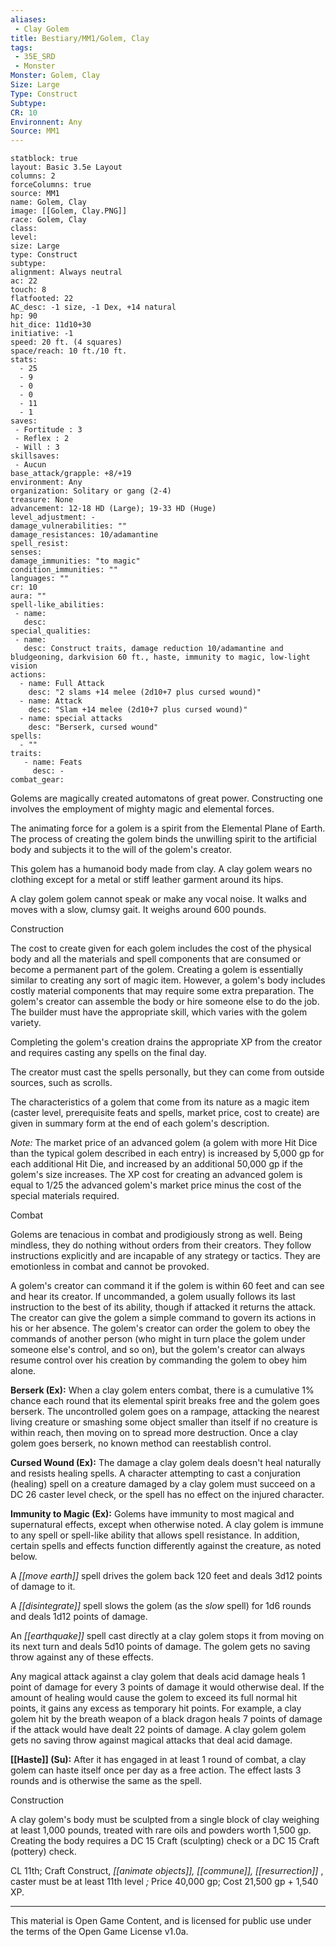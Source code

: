 ```yaml
---
aliases:
 - Clay Golem
title: Bestiary/MM1/Golem, Clay
tags: 
 - 35E_SRD
 - Monster
Monster: Golem, Clay
Size: Large
Type: Construct
Subtype: 
CR: 10
Environnent: Any
Source: MM1
---
```


```statblock
statblock: true
layout: Basic 3.5e Layout
columns: 2
forceColumns: true
source: MM1 
name: Golem, Clay
image: [[Golem, Clay.PNG]]
race: Golem, Clay
class: 
level: 
size: Large
type: Construct
subtype: 
alignment: Always neutral
ac: 22
touch: 8
flatfooted: 22
AC_desc: -1 size, -1 Dex, +14 natural
hp: 90
hit_dice: 11d10+30
initiative: -1
speed: 20 ft. (4 squares)
space/reach: 10 ft./10 ft.
stats:
  - 25
  - 9
  - 0
  - 0
  - 11
  - 1
saves:
 - Fortitude : 3
 - Reflex : 2
 - Will : 3
skillsaves:
 - Aucun
base_attack/grapple: +8/+19
environment: Any
organization: Solitary or gang (2-4)
treasure: None
advancement: 12-18 HD (Large); 19-33 HD (Huge)
level_adjustment: -
damage_vulnerabilities: ""
damage_resistances: 10/adamantine
spell_resist: 
senses: 
damage_immunities: "to magic"
condition_immunities: ""
languages: ""
cr: 10
aura: ""
spell-like_abilities:
 - name: 
   desc: 
special_qualities:
 - name:
   desc: Construct traits, damage reduction 10/adamantine and bludgeoning, darkvision 60 ft., haste, immunity to magic, low-light vision
actions:
  - name: Full Attack
    desc: "2 slams +14 melee (2d10+7 plus cursed wound)"
  - name: Attack
    desc: "Slam +14 melee (2d10+7 plus cursed wound)"
  - name: special attacks
    desc: "Berserk, cursed wound"
spells:
  - ""
traits:
   - name: Feats
     desc: -
combat_gear:  
```


Golems are magically created automatons of great power. Constructing one involves the employment of mighty magic and elemental forces.

The animating force for a golem is a spirit from the Elemental Plane of Earth. The process of creating the golem binds the unwilling spirit to the artificial body and subjects it to the will of the golem's creator.

This golem has a humanoid body made from clay. A clay golem wears no clothing except for a metal or stiff leather garment around its hips.

A clay golem golem cannot speak or make any vocal noise. It walks and moves with a slow, clumsy gait. It weighs around 600 pounds.

Construction

The cost to create given for each golem includes the cost of the physical body and all the materials and spell components that are consumed or become a permanent part of the golem. Creating a golem is essentially similar to creating any sort of magic item. However, a golem's body includes costly material components that may require some extra preparation. The golem's creator can assemble the body or hire someone else to do the job. The builder must have the appropriate skill, which varies with the golem variety.

Completing the golem's creation drains the appropriate XP from the creator and requires casting any spells on the final day.

The creator must cast the spells personally, but they can come from outside sources, such as scrolls.

The characteristics of a golem that come from its nature as a magic item (caster level, prerequisite feats and spells, market price, cost to create) are given in summary form at the end of each golem's description.


*Note:* The market price of an advanced golem (a golem with more Hit Dice than the typical golem described in each entry) is increased by 5,000 gp for each additional Hit Die, and increased by an additional 50,000 gp if the golem's size increases. The XP cost for creating an advanced golem is equal to 1/25 the advanced golem's market price minus the cost of the special materials required.

Combat

Golems are tenacious in combat and prodigiously strong as well. Being mindless, they do nothing without orders from their creators. They follow instructions explicitly and are incapable of any strategy or tactics. They are emotionless in combat and cannot be provoked.

A golem's creator can command it if the golem is within 60 feet and can see and hear its creator. If uncommanded, a golem usually follows its last instruction to the best of its ability, though if attacked it returns the attack. The creator can give the golem a simple command to govern its actions in his or her absence. The golem's creator can order the golem to obey the commands of another person (who might in turn place the golem under someone else's control, and so on), but the golem's creator can always resume control over his creation by commanding the golem to obey him alone.


**Berserk (Ex):** When a clay golem enters combat, there is a cumulative 1% chance each round that its elemental spirit breaks free and the golem goes berserk. The uncontrolled golem goes on a rampage, attacking the nearest living creature or smashing some object smaller than itself if no creature is within reach, then moving on to spread more destruction. Once a clay golem goes berserk, no known method can reestablish control.


**Cursed Wound (Ex):** The damage a clay golem deals doesn't heal naturally and resists healing spells. A character attempting to cast a conjuration (healing) spell on a creature damaged by a clay golem must succeed on a DC 26 caster level check, or the spell has no effect on the injured character.


**Immunity to Magic (Ex):** Golems have immunity to most magical and supernatural effects, except when otherwise noted. A clay golem is immune to any spell or spell-like ability that allows spell resistance. In addition, certain spells and effects function differently against the creature, as noted below.

A *[[move earth]]* spell drives the golem back 120 feet and deals 3d12 points of damage to it.

A *[[disintegrate]]* spell slows the golem (as the *slow* spell) for 1d6 rounds and deals 1d12 points of damage.

An *[[earthquake]]* spell cast directly at a clay golem stops it from moving on its next turn and deals 5d10 points of damage. The golem gets no saving throw against any of these effects.

Any magical attack against a clay golem that deals acid damage heals 1 point of damage for every 3 points of damage it would otherwise deal. If the amount of healing would cause the golem to exceed its full normal hit points, it gains any excess as temporary hit points. For example, a clay golem hit by the breath weapon of a black dragon heals 7 points of damage if the attack would have dealt 22 points of damage. A clay golem golem gets no saving throw against magical attacks that deal acid damage.


**[[Haste]] (Su):** After it has engaged in at least 1 round of combat, a clay golem can haste itself once per day as a free action. The effect lasts 3 rounds and is otherwise the same as the spell.

Construction

A clay golem's body must be sculpted from a single block of clay weighing at least 1,000 pounds, treated with rare oils and powders worth 1,500 gp. Creating the body requires a DC 15 Craft (sculpting) check or a DC 15 Craft (pottery) check.

CL 11th; Craft Construct, *[[animate objects]], [[commune]], [[resurrection]]* , caster must be at least 11th level *;* Price 40,000 gp; Cost 21,500 gp + 1,540 XP.

---

This material is Open Game Content, and is licensed for public use under the terms of the Open Game License v1.0a.
